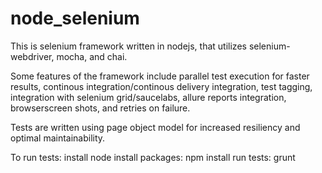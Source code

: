 # node_selenium
This is selenium framework written in nodejs, that utilizes selenium-webdriver, mocha, and chai.  

Some features of the framework include parallel test execution for faster results, continous integration/continous delivery integration, test tagging, integration with selenium grid/saucelabs, allure reports integration, browserscreen shots, and retries on failure.

Tests are written using page object model for increased resiliency and optimal maintainability.

To run tests:
install node 
install packages: npm install
run tests: grunt
